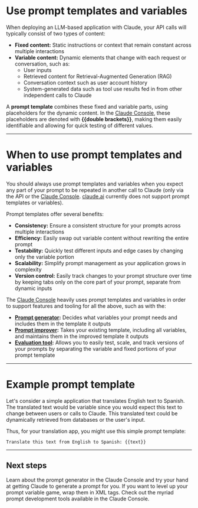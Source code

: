# Use prompt templates and variables

When deploying an LLM-based application with Claude, your API calls will typically consist of two types of content:

* **Fixed content:** Static instructions or context that remain constant across multiple interactions
* **Variable content:** Dynamic elements that change with each request or conversation, such as:
  * User inputs
  * Retrieved content for Retrieval-Augmented Generation (RAG)
  * Conversation context such as user account history
  * System-generated data such as tool use results fed in from other independent calls to Claude

A **prompt template** combines these fixed and variable parts, using placeholders for the dynamic content. In the [Claude Console](https://console.anthropic.com/), these placeholders are denoted with **\{\{double brackets}}**, making them easily identifiable and allowing for quick testing of different values.

***

# When to use prompt templates and variables

You should always use prompt templates and variables when you expect any part of your prompt to be repeated in another call to Claude (only via the API or the [Claude Console](https://console.anthropic.com/). [claude.ai](https://claude.ai/) currently does not support prompt templates or variables).

Prompt templates offer several benefits:

* **Consistency:** Ensure a consistent structure for your prompts across multiple interactions
* **Efficiency:** Easily swap out variable content without rewriting the entire prompt
* **Testability:** Quickly test different inputs and edge cases by changing only the variable portion
* **Scalability:** Simplify prompt management as your application grows in complexity
* **Version control:** Easily track changes to your prompt structure over time by keeping tabs only on the core part of your prompt, separate from dynamic inputs

The [Claude Console](https://console.anthropic.com/) heavily uses prompt templates and variables in order to support features and tooling for all the above, such as with the:

* **[Prompt generator](/en/docs/build-with-claude/prompt-engineering/prompt-generator):** Decides what variables your prompt needs and includes them in the template it outputs
* **[Prompt improver](/en/docs/build-with-claude/prompt-engineering/prompt-improver):** Takes your existing template, including all variables, and maintains them in the improved template it outputs
* **[Evaluation tool](/en/docs/test-and-evaluate/eval-tool):** Allows you to easily test, scale, and track versions of your prompts by separating the variable and fixed portions of your prompt template

***

# Example prompt template

Let's consider a simple application that translates English text to Spanish. The translated text would be variable since you would expect this text to change between users or calls to Claude. This translated text could be dynamically retrieved from databases or the user's input.

Thus, for your translation app, you might use this simple prompt template:

```
Translate this text from English to Spanish: {{text}}
```

***

## Next steps

<CardGroup cols={2}>
  <Card title="Generate a prompt" icon="link" href="/en/docs/build-with-claude/prompt-engineering/prompt-generator">
    Learn about the prompt generator in the Claude Console and try your hand at getting Claude to generate a prompt for you.
  </Card>

  <Card title="Apply XML tags" icon="link" href="/en/docs/build-with-claude/prompt-engineering/use-xml-tags">
    If you want to level up your prompt variable game, wrap them in XML tags.
  </Card>

  <Card title="Claude Console" icon="link" href="https://console.anthropic.com/">
    Check out the myriad prompt development tools available in the Claude Console.
  </Card>
</CardGroup>
